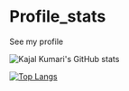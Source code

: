 # Profile_stats
See my profile

<!-- ![Kajal Kumari's GitHub stats](https://github-readme-stats.vercel.app/api?username=Kajal13081&show_icons=true) -->

![Kajal Kumari's GitHub stats](https://github-readme-stats.vercel.app/api?username=Kajal13081&show_icons=true&theme=radical)

[![Top Langs](https://github-readme-stats.vercel.app/api/top-langs/?username=Kajal13081)](https://github.com/Kajal13081/github-readme-stats)
